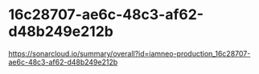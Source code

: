 # 16c28707-ae6c-48c3-af62-d48b249e212b
https://sonarcloud.io/summary/overall?id=iamneo-production_16c28707-ae6c-48c3-af62-d48b249e212b
